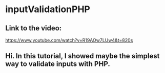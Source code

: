# inputValidationPHP
## Link to the video:
https://www.youtube.com/watch?v=R19AOw7LUw4&t=820s

## Hi. In this tutorial, I showed maybe the simplest way to validate inputs with PHP. 
